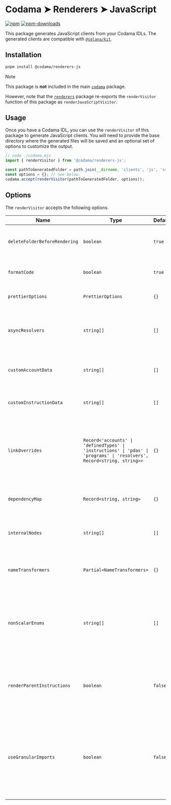 # Codama ➤ Renderers ➤ JavaScript

[![npm][npm-image]][npm-url]
[![npm-downloads][npm-downloads-image]][npm-url]

[npm-downloads-image]: https://img.shields.io/npm/dm/@codama/renderers-js.svg?style=flat
[npm-image]: https://img.shields.io/npm/v/@codama/renderers-js.svg?style=flat&label=%40codama%2Frenderers-js
[npm-url]: https://www.npmjs.com/package/@codama/renderers-js

This package generates JavaScript clients from your Codama IDLs. The generated clients are compatible with [`@solana/kit`](https://github.com/anza-xyz/kit).

## Installation

```sh
pnpm install @codama/renderers-js
```

> [!NOTE]
> This package is **not** included in the main [`codama`](../library) package.
>
> However, note that the [`renderers`](../renderers) package re-exports the `renderVisitor` function of this package as `renderJavaScriptVisitor`.

## Usage

Once you have a Codama IDL, you can use the `renderVisitor` of this package to generate JavaScript clients. You will need to provide the base directory where the generated files will be saved and an optional set of options to customize the output.

```ts
// node ./codama.mjs
import { renderVisitor } from '@codama/renderers-js';

const pathToGeneratedFolder = path.join(__dirname, 'clients', 'js', 'src', 'generated');
const options = {}; // See below.
codama.accept(renderVisitor(pathToGeneratedFolder, options));
```

## Options

The `renderVisitor` accepts the following options.

| Name                          | Type                                                                                                                    | Default | Description                                                                                                                                                                                                                                                     |
| ----------------------------- | ----------------------------------------------------------------------------------------------------------------------- | ------- | --------------------------------------------------------------------------------------------------------------------------------------------------------------------------------------------------------------------------------------------------------------- |
| `deleteFolderBeforeRendering` | `boolean`                                                                                                               | `true`  | Whether the base directory should be cleaned before generating new files.                                                                                                                                                                                       |
| `formatCode`                  | `boolean`                                                                                                               | `true`  | Whether we should use Prettier to format the generated code.                                                                                                                                                                                                    |
| `prettierOptions`             | `PrettierOptions`                                                                                                       | `{}`    | The options to use when formatting the code using Prettier.                                                                                                                                                                                                     |
| `asyncResolvers`              | `string[]`                                                                                                              | `[]`    | The exhaustive list of `ResolverValueNode`'s names whose implementation is asynchronous in JavaScript.                                                                                                                                                          |
| `customAccountData`           | `string[]`                                                                                                              | `[]`    | The names of all `AccountNodes` whose data should be manually written in JavaScript.                                                                                                                                                                            |
| `customInstructionData`       | `string[]`                                                                                                              | `[]`    | The names of all `InstructionNodes` whose data should be manually written in JavaScript.                                                                                                                                                                        |
| `linkOverrides`               | `Record<'accounts' \| 'definedTypes' \| 'instructions' \| 'pdas' \| 'programs' \| 'resolvers', Record<string, string>>` | `{}`    | A object that overrides the import path of link nodes. For instance, `{ definedTypes: { counter: 'hooked' } }` uses the `hooked` folder to import any link node referring to the `counter` type.                                                                |
| `dependencyMap`               | `Record<string, string>`                                                                                                | `{}`    | A mapping between import aliases and their actual package name or path in JavaScript.                                                                                                                                                                           |
| `internalNodes`               | `string[]`                                                                                                              | `[]`    | The names of all nodes that should be generated but not exported by the `index.ts` files.                                                                                                                                                                       |
| `nameTransformers`            | `Partial<NameTransformers>`                                                                                             | `{}`    | An object that enables us to override the names of any generated type, constant or function.                                                                                                                                                                    |
| `nonScalarEnums`              | `string[]`                                                                                                              | `[]`    | The names of enum variants with no data that should be treated as a data union instead of a native `enum` type. This is only useful if you are referencing an enum value in your Codama IDL.                                                                    |
| `renderParentInstructions`    | `boolean`                                                                                                               | `false` | When using nested instructions, whether the parent instructions should also be rendered. When set to `false` (default), only the instruction leaves are being rendered.                                                                                         |
| `useGranularImports`          | `boolean`                                                                                                               | `false` | Whether to import the `@solana/kit` library using sub-packages such as `@solana/addresses` or `@solana/codecs-strings`. When set to `true`, the main `@solana/kit` library is used which enables generated clients to install it as a `peerDependency`.         |

